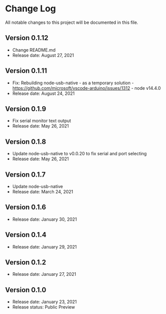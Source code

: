 # Change Log
All notable changes to this project will be documented in this file.

## Version 0.1.12
- Change README.md
- Release date: August 27, 2021


## Version 0.1.11
- Fix: Rebuilding node-usb-native - as a temporary solution - https://github.com/microsoft/vscode-arduino/issues/1312 - node v14.4.0
- Release date: August 24, 2021

## Version 0.1.9
- Fix serial monitor text output
- Release date: May 26, 2021

## Version 0.1.8
- Update node-usb-native to v0.0.20 to fix serial and port selecting
- Release date: May 26, 2021

## Version 0.1.7
- Update node-usb-native
- Release date: March 24, 2021

## Version 0.1.6
- Release date: January 30, 2021

## Version 0.1.4
- Release date: January 29, 2021

## Version 0.1.2
- Release date: January 27, 2021

## Version 0.1.0

- Release date: January 23, 2021
- Release status: Public Preview
